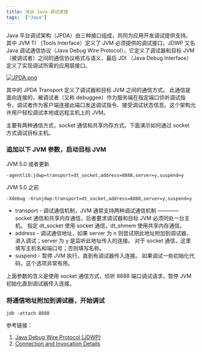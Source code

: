 ```yaml
---
title: 浅谈 Java 调试原理
tags:  ["Java"]
---
```


Java 平台调试架构（JPDA）由三种接口组成，共同为应用开发调试提供支持。 其中 JVM TI （Tools Interface）定义了 JVM 必须提供的调试接口，JDWP 又名 Java 调试通信协议（Java Debug Wire Protocol），它定义了调试器和目标 JVM （被调试者）之间的通信协议格式与语义，最后 JDI （Java Debug Interface）定义了实现调试所需的应用层接口。

[![JPDA.png](https://i.postimg.cc/9QNn7hr9/JPDA.png)](https://postimg.cc/mPCwvK3Z)

其中的 JPDA Transport 定义了调试器和目标 JVM 之间的通信方式。 此通信是面向连接的，被调试者（又称 debuggee）作为服务端在指定端口侦听调试指令，调试者作为客户端连接此端口发送调试指令、接受调试状态信息。这个架构允许用户轻松调试本地或远程主机上的 JVM。

主要有两种通信方式，socket 通信和共享内存方式。下面演示如何通过 socket 方式调试目标主机。

### 追加以下 JVM 参数，启动目标 JVM

JVM 5.0 或者更新

    -agentlib:jdwp=transport=dt_socket,address=8888,server=y,suspend=y
    
JVM  5.0 之前

    -Xdebug -Xrunjdwp:transport=dt_socket,address=8888,server=y,suspend=y
    
* transport - 调试通信机制，JVM 通常支持两种调试通信机制 ———— socket 通信和共享内存通信，后者要求调试器和目标 JVM 必须同处一台主机。
指定 dt_socket 使用 socket 通信，dt_shmem 使用共享内存通信。
* address - 调试通信地址，如果 server 为 n 则尝试把此地址附加到调试器，进入调试；server 为 y 是监听此地址传入的连接。
对于 socket 通信，这里填写主机名和端口号；否则填写名称。
* suspend - 暂停 JVM 执行，直到有调试器传入连接。 如果调试一些初始化代码，这个选项非常有用。


上面参数的含义是使用 socket 通信方式，侦听 8888 端口调试请求，暂停 JVM 初始化直到调试器传入连接。


### 将通信地址附加到调试器，开始调试

    jdb -attach 8888


参考链接：
1. [Java Debug Wire Protocol (JDWP)](https://docs.oracle.com/javase/8/docs/technotes/guides/troubleshoot/introclientissues005.html)
2. [Connection and Invocation Details](https://docs.oracle.com/javase/7/docs/technotes/guides/jpda/conninv.html#Transports)

